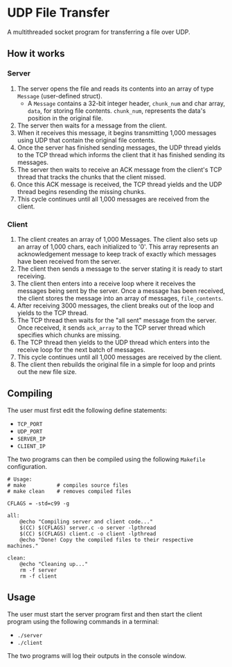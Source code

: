 # UDP File Transfer

A multithreaded socket program for transferring a file over UDP.

## How it works

### Server
1. The server opens the file and reads its contents into an array of type `Message` (user-defined struct).
	* A `Message` contains a 32-bit integer header, `chunk_num` and char array, `data`, for storing file contents. `chunk_num`, represents the data's position in the original file.
2. The server then waits for a message from the client.
3. When it receives this message, it begins transmitting 1,000 messages using UDP that contain the original file contents.
4. Once the server has finished sending messages, the UDP thread yields to the TCP thread which
informs the client that it has finished sending its messages.
5. The server then waits to receive an ACK message from the client's TCP thread that tracks
the chunks that the client missed.
6. Once this ACK message is received, the TCP thread yields and the UDP thread begins resending
the missing chunks.
7. This cycle continues until all 1,000 messages are received from the client.

### Client
1. The client creates an array of 1,000 Messages. The client also sets up an array of 1,000 chars, each initialized to '0'. This array represents an acknowledgement message to keep track of exactly which messages have been received from the server.
2. The client then sends a message to the server stating it is ready to start receiving.
3. The client then enters into a receive loop where it receives the messages being sent by the server. Once a message has been received, the client stores the message into an array of messages, `file_contents`.
4. After receiving 3000 messages, the client breaks out of the loop and yields to the TCP thread.
5. The TCP thread then waits for the "all sent" message from the server. Once received, it sends 
`ack_array` to the TCP server thread which specifies which chunks are missing.
6. The TCP thread then yields to the UDP thread which enters into the receive loop for the next
batch of messages.
7. This cycle continues until all 1,000 messages are received by the client.
8. The client then rebuilds the original file in a simple for loop and prints out the new file size.

## Compiling
The user must first edit the following define statements:
    
* `TCP_PORT`
* `UDP_PORT`
* `SERVER_IP`
* `CLIENT_IP`

The two programs can then be compiled using the following `Makefile` configuration.

```
# Usage:
# make			# compiles source files
# make clean	# removes compiled files

CFLAGS = -std=c99 -g

all:
	@echo "Compiling server and client code..."
	$(CC) $(CFLAGS) server.c -o server -lpthread
	$(CC) $(CFLAGS) client.c -o client -lpthread
	@echo "Done! Copy the compiled files to their respective machines."

clean:
	@echo "Cleaning up..."
	rm -f server
	rm -f client
```

## Usage
The user must start the server program first and then start the client program using the following commands in a terminal:
* `./server`
* `./client`

The two programs will log their outputs in the console window.